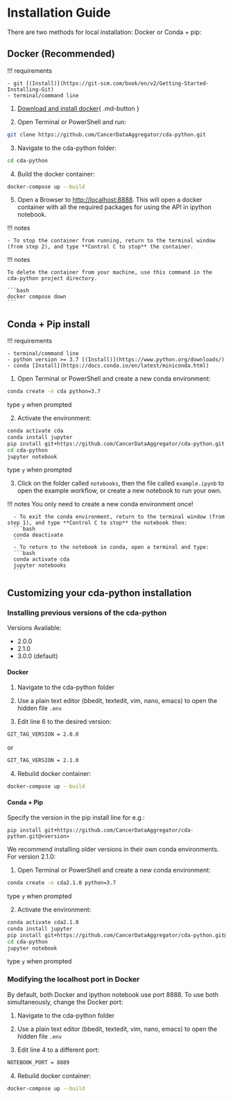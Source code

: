 # Installation Guide

There are two methods for local installation: Docker or Conda + pip:

## Docker (Recommended)

!!! requirements

    - git [(Install)](https://git-scm.com/book/en/v2/Getting-Started-Installing-Git)
    - terminal/command line


1. [Download and install docker](https://www.docker.com/products/docker-desktop/){ .md-button }

2. Open Terminal or PowerShell and run:
```bash
git clone https://github.com/CancerDataAggregator/cda-python.git
```

3.  Navigate to the cda-python folder:
```bash
cd cda-python
```

4. Build the docker container:
```bash
docker-compose up --build
```

5. Open a Browser to [http://localhost:8888](http://localhost:8888).
This will open a docker container with all the required packages for using the API in ipython notebook.

!!! notes

    - To stop the container from running, return to the terminal window (from step 2), and type **Control C to stop** the container.

!!! notes

    To delete the container from your machine, use this command in the cda-python project directory.

    ```bash
    docker compose down
    ```

## Conda + Pip install

!!! requirements

    - terminal/command line
    - python version >= 3.7 [(Install)](https://www.python.org/downloads/)
    - conda [Install](https://docs.conda.io/en/latest/miniconda.html)

1. Open Terminal or PowerShell and create a new conda environment:
  ```bash
  conda create -n cda python=3.7
  ```
  type `y` when prompted

2. Activate the environment:
  ```bash
  conda activate cda
  conda install jupyter
  pip install git+https://github.com/CancerDataAggregator/cda-python.git
  cd cda-python
  jupyter notebook
  ```
  type `y` when prompted

3. Click on the folder called `notebooks`, then the file called `example.ipynb` to
  open the example workflow, or create a new notebook to run your own.


!!! notes
      You only need to create a new conda environment once!

      - To exit the conda environment, return to the terminal window (from step 1), and type **Control C to stop** the notebook then:
      ```bash
      conda deactivate
      ```
      - To return to the notebook in conda, open a terminal and type:
      ```bash
      conda activate cda
      jupyter notebooks
      ```

## Customizing your cda-python installation
### Installing previous versions of the cda-python

Versions Available:

   - 2.0.0
   - 2.1.0
   - 3.0.0 (default)

#### Docker

1. Navigate to the cda-python folder

2. Use a plain text editor (bbedit, textedit, vim, nano, emacs) to open the hidden file `.env`

3. Edit line 6 to the desired version:
```bash
GIT_TAG_VERSION = 2.0.0
```
or
```bash
GIT_TAG_VERSION = 2.1.0
```

4. Rebuild docker container:
```bash
docker-compose up --build
```

#### Conda + Pip
Specify the version in the pip install line for e.g.:

`pip install git+https://github.com/CancerDataAggregator/cda-python.git@<version>`


We recommend installing older versions in their own conda environments. For version 2.1.0:

1. Open Terminal or PowerShell and create a new conda environment:
  ```bash
  conda create -n cda2.1.0 python=3.7
  ```
  type `y` when prompted

2. Activate the environment:
  ```bash
  conda activate cda2.1.0
  conda install jupyter
  pip install git+https://github.com/CancerDataAggregator/cda-python.git@2.1.0
  cd cda-python
  jupyter notebook
  ```
  type `y` when prompted

### Modifying the localhost port in Docker

By default, both Docker and ipython notebook use port 8888. To use both simultaneously, change the Docker port:

1. Navigate to the cda-python folder

2. Use a plain text editor (bbedit, textedit, vim, nano, emacs) to open the hidden file `.env`

3. Edit line 4 to a different port:
```bash
NOTEBOOK_PORT = 8889
```
4. Rebuild docker container:
```bash
docker-compose up --build
```
